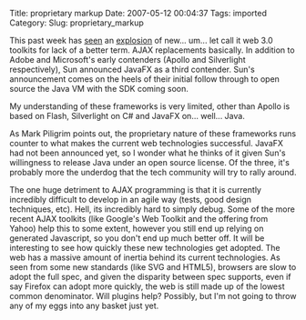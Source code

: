 Title: proprietary markup
Date: 2007-05-12 00:04:37
Tags: imported
Category: 
Slug: proprietary_markup

This past week has <a href="http://diveintomark.org/archives/2007/05/02/silly-season">seen</a> an <a href="http://arstechnica.com/news.ars/post/20070501-microsofts-flash-killer-steals-the-show-at-mix07.html">explosion</a> of new... um... let call it web 3.0 toolkits for lack of a better term.  AJAX replacements basically.  In addition to Adobe and Microsoft's early contenders (Apollo and Silverlight respectively), Sun announced JavaFX as a third contender.  Sun's announcement comes on the heels of their initial follow through to open source the Java VM with the SDK coming soon.

My understanding of these frameworks is very limited, other than Apollo is based on Flash, Silverlight on C# and JavaFX on... well... Java.

As Mark Piligrim points out, the proprietary nature of these frameworks runs counter to what makes the current web technologies successful.  JavaFX had not been announced yet, so I wonder what he thinks of it given Sun's willingness to release Java under an open source license.  Of the three, it's probably more the underdog that the tech community will try to rally around.

The one huge detriment to AJAX programming is that it is currently incredibly difficult to develop in an agile way (tests, good design techniques, etc).  Hell, its incredibly hard to simply debug.  Some of the more recent AJAX toolkits (like Google's Web Toolkit and the offering from Yahoo) help this to some extent, however you still end up relying on generated Javascript, so you don't end up much better off.  It will be interesting to see how quickly these new technologies get adopted.  The web has a massive amount of inertia behind its current technologies.  As seen from some new standards (like SVG and HTML5), browsers are slow to adopt the full spec, and given the disparity between spec supports, even if say Firefox can adopt more quickly, the web is still made up of the lowest common denominator.  Will plugins help?  Possibly, but I'm not going to throw any of my eggs into any basket just yet.
